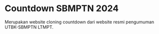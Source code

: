 # Countdown SBMPTN 2024

Merupakan website cloning countdown dari website resmi pengumuman UTBK-SBMPTN LTMPT.
